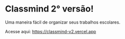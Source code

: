 # Classmind 2° versão!

Uma maneira fácil de organizar seus trabalhos escolares.

Acesse aqui: https://classmind-v2.vercel.app 
